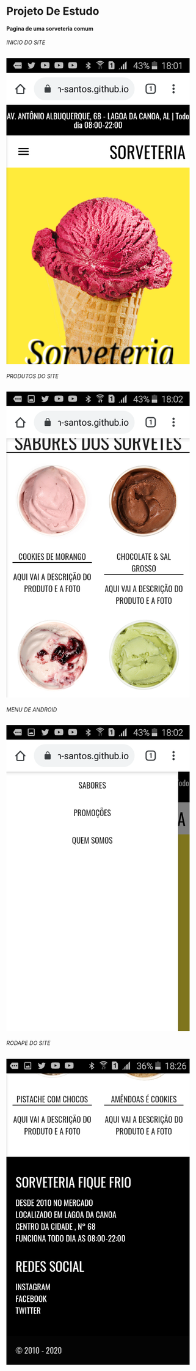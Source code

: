 # Projeto De Estudo

#### Pagina de uma sorveteria comum

###### INICIO DO SITE
![Inicio](https://github.com/Jadielson-Santos/Sorveteria/blob/master/img/inicio.png)

###### PRODUTOS DO SITE
![produtos](https://github.com/Jadielson-Santos/Sorveteria/blob/master/img/produtos.png)

###### MENU DE ANDROID
![Menu](https://github.com/Jadielson-Santos/Sorveteria/blob/master/img/menu-android.png)

###### RODAPE DO SITE
![Rotape](https://github.com/Jadielson-Santos/Sorveteria/blob/master/img/rotape.png)